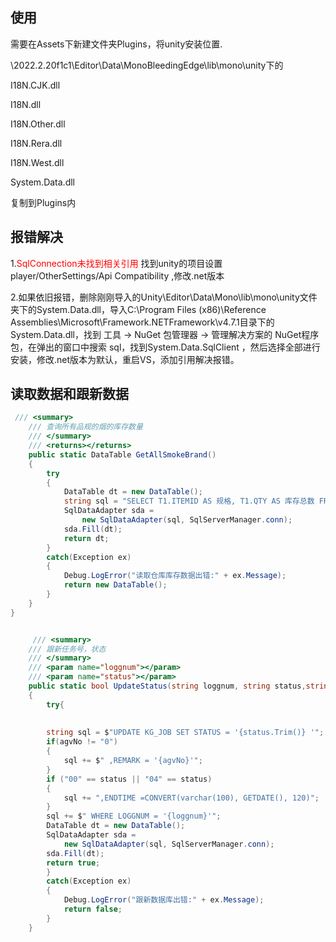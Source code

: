 ## 使用

需要在Assets下新建文件夹Plugins，将unity安装位置.

\2022.2.20f1c1\Editor\Data\MonoBleedingEdge\lib\mono\unity下的

I18N.CJK.dll

I18N.dll

I18N.Other.dll

I18N.Rera.dll

I18N.West.dll

System.Data.dll

复制到Plugins内

## 报错解决
1.<font color="red">SqlConnection未找到相关引用</font>
找到unity的项目设置 player/OtherSettings/Api Compatibility ,修改.net版本

2.如果依旧报错，删除刚刚导入的Unity\Editor\Data\Mono\lib\mono\unity文件夹下的System.Data.dll，导入C:\Program Files (x86)\Reference Assemblies\Microsoft\Framework.NETFramework\v4.7.1目录下的System.Data.dll，找到 工具 -> NuGet 包管理器 -> 管理解决方案的 NuGet程序包，在弹出的窗口中搜索 sql，找到System.Data.SqlClient ，然后选择全部进行安装，修改.net版本为默认，重启VS，添加引用解决报错。

## 读取数据和跟新数据

```c#
 /// <summary>
    /// 查询所有品规的烟的库存数量
    /// </summary>
    /// <returns></returns>
    public static DataTable GetAllSmokeBrand()
    {
        try
        {
            DataTable dt = new DataTable();
            string sql = "SELECT T1.ITEMID AS 规格, T1.QTY AS 库存总数 FROM ( SELECT L1.ITEMID, COUNT(*) AS QTY FROM KG_NOW L1 LEFT JOIN KG_LOC AS L2 ON L1.LOCNUM = L2.LOCNUM WHERE (L1.STATUS = '移入完成') AND (L2.LOCSTATUS = '正常') AND (L2.LOCSTORESTATUS = '载货') GROUP BY L1.ITEMID ) T1";
            SqlDataAdapter sda =
                new SqlDataAdapter(sql, SqlServerManager.conn);
            sda.Fill(dt);
            return dt;
        }
        catch(Exception ex)
        {
            Debug.LogError("读取仓库库存数据出错:" + ex.Message);
            return new DataTable();
        }
    }
}


     /// <summary>
    /// 跟新任务号，状态
    /// </summary>
    /// <param name="loggnum"></param>
    /// <param name="status"></param>
    public static bool UpdateStatus(string loggnum, string status,string agvNo = "0")
    {
        try{
            
        
        string sql = $"UPDATE KG_JOB SET STATUS = '{status.Trim()} '";
        if(agvNo != "0")
        {
            sql += $" ,REMARK = '{agvNo}'";
        }
        if ("00" == status || "04" == status)
        {
            sql += ",ENDTIME =CONVERT(varchar(100), GETDATE(), 120)";
        }
        sql += $" WHERE LOGGNUM = '{loggnum}'";
        DataTable dt = new DataTable();
        SqlDataAdapter sda =
            new SqlDataAdapter(sql, SqlServerManager.conn);
        sda.Fill(dt);
        return true;
        }
        catch(Exception ex)
        {
            Debug.LogError("跟新数据库出错:" + ex.Message);
            return false;
        }
    }

```



